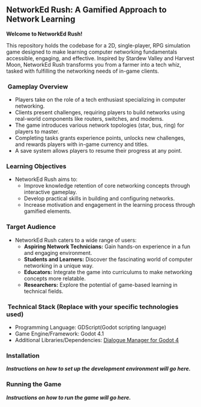 ## NetworkEd Rush: A Gamified Approach to Network Learning

**Welcome to NetworkEd Rush!**

This repository holds the codebase for a 2D, single-player, RPG simulation game designed to make learning computer networking fundamentals accessible, engaging, and effective. Inspired by Stardew Valley and Harvest Moon, NetworkEd Rush transforms you from a farmer into a tech whiz, tasked with fulfilling the networking needs of in-game clients.

### ️ Gameplay Overview

* Players take on the role of a tech enthusiast specializing in computer networking.
* Clients present challenges, requiring players to build networks using real-world components like routers, switches, and modems.
* The game introduces various network topologies (star, bus, ring) for players to master.
* Completing tasks grants experience points, unlocks new challenges, and rewards players with in-game currency and titles.
* A save system allows players to resume their progress at any point.

###  Learning Objectives

* NetworkEd Rush aims to:
    * Improve knowledge retention of core networking concepts through interactive gameplay.
    * Develop practical skills in building and configuring networks.
    * Increase motivation and engagement in the learning process through gamified elements.

###  Target Audience

* NetworkEd Rush caters to a wide range of users:
    * **Aspiring Network Technicians:** Gain hands-on experience in a fun and engaging environment.
    * **Students and Learners:** Discover the fascinating world of computer networking in a unique way.
    * **Educators:** Integrate the game into curriculums to make networking concepts more relatable.
    * **Researchers:** Explore the potential of game-based learning in technical fields.

### ️ Technical Stack (**Replace with your specific technologies used)**

* Programming Language: GDScript(Godot scripting language)
* Game Engine/Framework: Godot 4.1
* Additional Libraries/Dependencies: [Dialogue Manager for Godot 4](https://github.com/nathanhoad/godot_dialogue_manager)

###  Installation

**_Instructions on how to set up the development environment will go here._**

###  Running the Game

**_Instructions on how to run the game will go here._**
